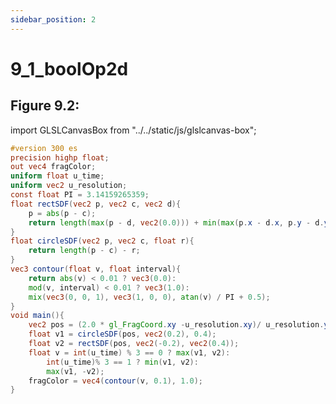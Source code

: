 ```yaml
---
sidebar_position: 2
---
```


# 9_1_boolOp2d
## Figure 9.2: 

import GLSLCanvasBox from "../../static/js/glslcanvas-box";

<GLSLCanvasBox
  fragUrl='/frags/ch9/9_1_boolOp2d.frag'
/>

```glsl showLineNumbers title="9_1_boolOp2d.frag"
#version 300 es
precision highp float;
out vec4 fragColor;
uniform float u_time;
uniform vec2 u_resolution;
const float PI = 3.14159265359;
float rectSDF(vec2 p, vec2 c, vec2 d){
    p = abs(p - c);
    return length(max(p - d, vec2(0.0))) + min(max(p.x - d.x, p.y - d.y), 0.0);
}
float circleSDF(vec2 p, vec2 c, float r){
    return length(p - c) - r;
}
vec3 contour(float v, float interval){
    return abs(v) < 0.01 ? vec3(0.0):
    mod(v, interval) < 0.01 ? vec3(1.0):
    mix(vec3(0, 0, 1), vec3(1, 0, 0), atan(v) / PI + 0.5);
}
void main(){
    vec2 pos = (2.0 * gl_FragCoord.xy -u_resolution.xy)/ u_resolution.yy;
    float v1 = circleSDF(pos, vec2(0.2), 0.4);
    float v2 = rectSDF(pos, vec2(-0.2), vec2(0.4));
    float v = int(u_time) % 3 == 0 ? max(v1, v2):
        int(u_time)% 3 == 1 ? min(v1, v2):
        max(v1, -v2);
    fragColor = vec4(contour(v, 0.1), 1.0);
}

```
